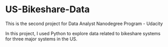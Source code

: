 # US-Bikeshare-Data
This is the second project for Data Analyst Nanodegree Program - Udacity

In this project, I used Python to explore data related to bikeshare systems for three major systems in the US.
